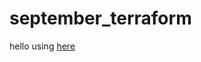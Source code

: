# september_terraform 
hello using [here](https://mvnrepository.com/artifact/org.jacoco/jacoco-maven-plugin/0.8.3)
